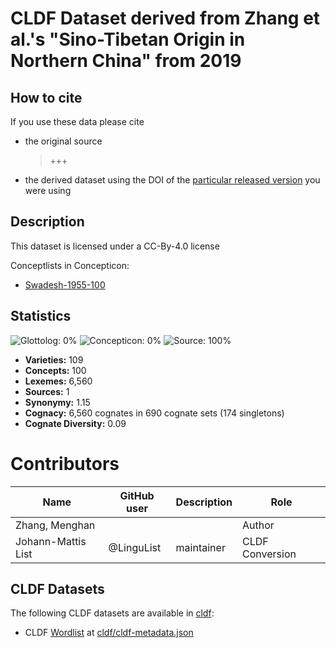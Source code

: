 # CLDF Dataset derived from Zhang et al.'s "Sino-Tibetan Origin in Northern China" from 2019

## How to cite

If you use these data please cite
- the original source
  > +++
- the derived dataset using the DOI of the [particular released version](../../releases/) you were using

## Description


This dataset is licensed under a CC-By-4.0 license


Conceptlists in Concepticon:
- [Swadesh-1955-100](https://concepticon.clld.org/contributions/Swadesh-1955-100)
## Statistics


![Glottolog: 0%](https://img.shields.io/badge/Glottolog-0%25-red.svg "Glottolog: 0%")
![Concepticon: 0%](https://img.shields.io/badge/Concepticon-0%25-red.svg "Concepticon: 0%")
![Source: 100%](https://img.shields.io/badge/Source-100%25-brightgreen.svg "Source: 100%")

- **Varieties:** 109
- **Concepts:** 100
- **Lexemes:** 6,560
- **Sources:** 1
- **Synonymy:** 1.15
- **Cognacy:** 6,560 cognates in 690 cognate sets (174 singletons)
- **Cognate Diversity:** 0.09

# Contributors

Name | GitHub user | Description | Role
--- | --- | --- | ---
Zhang, Menghan | | | Author
Johann-Mattis List | @LinguList | maintainer | CLDF Conversion 
 




## CLDF Datasets

The following CLDF datasets are available in [cldf](cldf):

- CLDF [Wordlist](https://github.com/cldf/cldf/tree/master/modules/Wordlist) at [cldf/cldf-metadata.json](cldf/cldf-metadata.json)